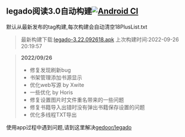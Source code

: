 ## legado阅读3.0自动构建[![Android CI](https://github.com/10bits/gedoor-Build/workflows/Android%20CI/badge.svg)](https://github.com/10bits/gedoor-Build/actions)

默认从最新发布的tag构建,每次构建会自动清空18PlusList.txt

> 最新构建下载:[legado-3.22.092618.apk](https://github.com/xcbt9527/gedoor-Build/releases/download/legado-3.22.092618/legado-3.22.092618.apk) 上次构建时间:2022-09-26 20:19:57
<!--start-->
> **2022/09/26**
> 
> * 修复发现刷新bug
> * 书架管理添加书源显示
> * 优化web写源 by Xwite
> * 一些优化 by Horis
> * 修复设置图片时文件重名带来的一些问题
> * 修复书籍导入出错时没有弹出书籍保存设置的问题
> * 优化多线程TXT导出
<!--end-->
  
使用app过程中遇到问题,请到这里解决[gedoor/legado](https://github.com/gedoor/legado/issues)

